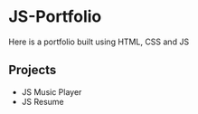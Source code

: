 # JS-Portfolio
Here is a portfolio built using HTML, CSS and JS

## Projects
- JS Music Player
- JS Resume
